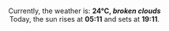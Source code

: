 <p  align="center"><br/>Currently, the weather is: <b> 24°C, <i>broken clouds</i></b></br>Today, the sun rises at <b>05:11</b> and sets at <b>19:11</b>.</p>